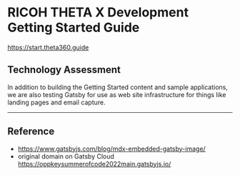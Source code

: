 # RICOH THETA X Development Getting Started Guide

 https://start.theta360.guide

## Technology Assessment

In addition to building the Getting Started content and sample applications,
we are also testing Gatsby for use as web site infrastructure for things
like landing pages and email capture.

---

## Reference

* https://www.gatsbyjs.com/blog/mdx-embedded-gatsby-image/
* original domain on Gatsby Cloud https://oppkeysummerofcode2022main.gatsbyjs.io/
